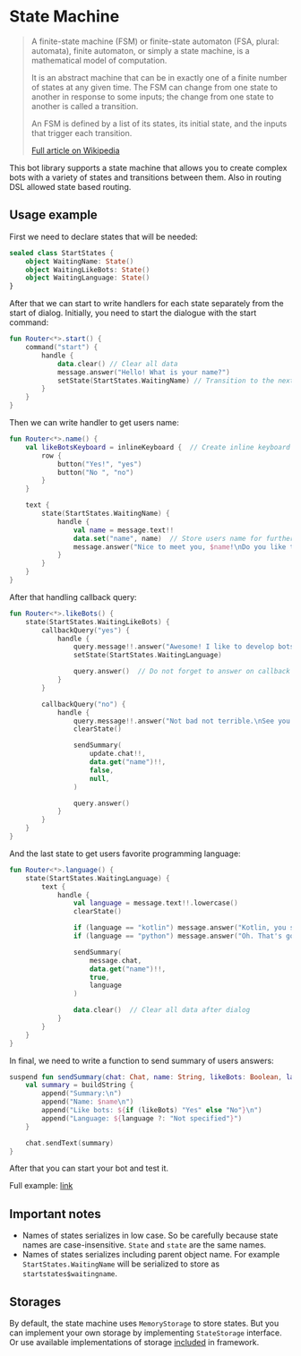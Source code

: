 # State Machine
> A finite-state machine (FSM) or finite-state automaton (FSA, plural: automata), finite automaton, or simply a state machine, is a mathematical model of computation.
>
> It is an abstract machine that can be in exactly one of a finite number of states at any given time. The FSM can change from one state to another in response to some inputs; the change from one state to another is called a transition.
>
> An FSM is defined by a list of its states, its initial state, and the inputs that trigger each transition.
>
> [Full article on Wikipedia](https://en.wikipedia.org/wiki/Finite-state_machine)

This bot library supports a state machine that allows you to create complex bots with a variety of states and transitions between them.
Also in routing DSL allowed state based routing.

## Usage example

First we need to declare states that will be needed:

```kotlin
sealed class StartStates {
    object WaitingName: State()
    object WaitingLikeBots: State()
    object WaitingLanguage: State()
}
```

After that we can start to write handlers for each state separately from the start of dialog.
Initially, you need to start the dialogue with the start command:

```kotlin
fun Router<*>.start() {
    command("start") {
        handle {
            data.clear() // Clear all data
            message.answer("Hello! What is your name?")
            setState(StartStates.WaitingName) // Transition to the next state
        }
    }
}
```

Then we can write handler to get users name:

```kotlin
fun Router<*>.name() {
    val likeBotsKeyboard = inlineKeyboard {  // Create inline keyboard to send 
        row {
            button("Yes!", "yes")
            button("No ", "no")
        }
    }

    text {
        state(StartStates.WaitingName) {
            handle {
                val name = message.text!!
                data.set("name", name)  // Store users name for further use 
                message.answer("Nice to meet you, $name!\nDo you like to write bots?", replyMarkup = likeBotsKeyboard)
            }
        }
    }
}
```

After that handling callback query:

```kotlin
fun Router<*>.likeBots() {
    state(StartStates.WaitingLikeBots) {
        callbackQuery("yes") {
            handle {
                query.message!!.answer("Awesome! I like to develop bots to!\nSo, what's your favorite programming language for that?")
                setState(StartStates.WaitingLanguage)

                query.answer()  // Do not forget to answer on callback query
            }
        }

        callbackQuery("no") {
            handle {
                query.message!!.answer("Not bad not terrible.\nSee you soon.")
                clearState()

                sendSummary(
                    update.chat!!,
                    data.get("name")!!,
                    false,
                    null,
                )

                query.answer()
            }
        }
    }
}
```

And the last state to get users favorite programming language:

```kotlin
fun Router<*>.language() {
    state(StartStates.WaitingLanguage) {
        text {
            handle {
                val language = message.text!!.lowercase()
                clearState()

                if (language == "kotlin") message.answer("Kotlin, you say? That's great choice! Good luck with that!")
                if (language == "python") message.answer("Oh. That's good choice but did you try Kotlin?")

                sendSummary(
                    message.chat,
                    data.get("name")!!,
                    true,
                    language
                )

                data.clear()  // Clear all data after dialog
            }
        }
    }
}
```

In final, we need to write a function to send summary of users answers:

```kotlin
suspend fun sendSummary(chat: Chat, name: String, likeBots: Boolean, language: String?) {
    val summary = buildString {
        append("Summary:\n")
        append("Name: $name\n")
        append("Like bots: ${if (likeBots) "Yes" else "No"}\n")
        append("Language: ${language ?: "Not specified"}")
    }

    chat.sendText(summary)
}
```

After that you can start your bot and test it.

Full example: [link](https://github.com/lavaFrai/ktgram/blob/master/examples/stateMachine/src/main/kotlin/ru/lavafrai/ktgram/examples/stateMachine/Main.kt)

## Important notes

 - Names of states serializes in low case. So be carefully because state names are case-insensitive. `State` and `state` are the same names.
 - Names of states serializes including parent object name. For example `StartStates.WaitingName` will be serialized to store as `startstates$waitingname`.

## Storages

By default, the state machine uses `MemoryStorage` to store states. But you can implement your own storage by implementing `StateStorage` interface.
Or use available implementations of storage [included](https://github.com/lavaFrai/ktgram/tree/master/ktgram/src/main/kotlin/ru/lavafrai/ktgram/stateMachine/storage) in framework.